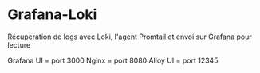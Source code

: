 # Grafana-Loki

Récuperation de logs avec Loki, l'agent Promtail et envoi sur Grafana pour lecture

Grafana UI = port 3000 
Nginx = port 8080
Alloy UI = port 12345

